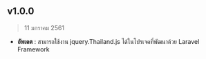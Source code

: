 ## v1.0.0
> 11 มกราคม 2561
- **อัพเดต** : สามารถใช้งาน jquery.Thailand.js ได้ในโปรเจคที่พัฒนาด้วย Laravel Framework